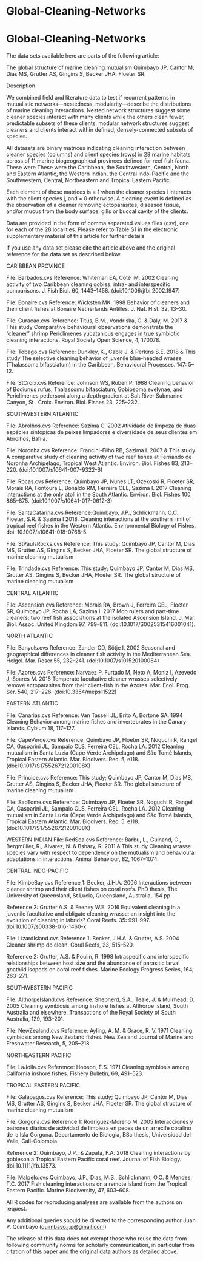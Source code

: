 # Global-Cleaning-Networks

# Global-Cleaning-Networks

The data sets available here are parts of the following article:

The global structure of marine cleaning mutualism
Quimbayo JP, Cantor M, Dias MS, Grutter AS, Gingins S, Becker JHA, Floeter SR.


Description

We combined field and literature data to test if recurrent patterns in mutualistic networks—nestedness,
modularity—describe the distributions of marine cleaning interactions. Nested network structures suggest 
some cleaner species interact with many clients while the others clean fewer, predictable subsets of these clients; 
modular network structures suggest cleaners and clients interact within defined, densely-connected subsets of species. 

All datasets are binary matrices indicating cleaning interaction between cleaner species (columns) 
and client species (rows) in 28 marine habitats across of 11 marine biogeographical provinces defined for reef fish fauna.
These were These were the Caribbean, the Southwestern, Central, North and Eastern Atlantic, the Western Indian,
the Central Indo-Pacific and the Southwestern, Central, Northeastern and Tropical Eastern Pacific.

Each element of these matrices is = 1 when the cleaner species i interacts with the client species j, 
and  = 0 otherwise. A cleaning event is defined as the observation of a cleaner removing ectoparasites, 
diseased tissue, and/or mucus from the body surface, gills or buccal cavity of the clients.

Data are provided in the form of comma separated values files (csv), one for each of the 28 localities.
Please refer to Table S1 in the electronic supplementary material of this article for further details


If you use any data set please cite the article above and the original reference for the data 
set as described below.

CARIBBEAN PROVINCE

File: Barbados.cvs
Reference: Whiteman EA, Côté IM. 2002 
Cleaning activity of two Caribbean cleaning gobies: intra- and interspecific comparisons. 
J. Fish Biol. 60, 1443–1458. (doi:10.1006/jfbi.2002.1947)

File: Bonaire.cvs
Reference: Wicksten MK. 1998 
Behavior of cleaners and their client fishes at Bonaire Netherlands Antilles. 
J. Nat. Hist. 32, 13–30. 

File: Curacao.cvs
Reference: Titus, B.M., Vondriska, C. & Daly, M. 2017 & This study
Comparative behavioural observations demonstrate the “cleaner” shrimp Periclimenes yucatanicus engages in true 
symbiotic cleaning interactions. 
Royal Society Open Science, 4, 170078.

File: Tobago.cvs
Reference: Dunkley, K., Cable J. & Perkins S.E. 2018 & This study 
The selective cleaning behavior of juvenile blue-headed wrasse (Thalassoma bifasciatum) in the Caribbean. 
Behavioural Processes. 147: 5–12.

File: StCroix.cvs
Reference: Johnson WS, Ruben P. 1988 
Cleaning behavior of Bodiunus rufus, Thalassomu bifasciatum, 
Gobiosoma evelynae, and Periclimenes pedersoni along a depth gradient at Salt River 
Submarine Canyon, St . Croix. Environ. Biol. Fishes 23, 225–232.

SOUTHWESTERN ATLANTIC

File: Abrolhos.cvs
Reference: Sazima C. 2002 
Atividade de limpeza de duas espécies sintópicas de peixes limpadores e 
diversidade de seus clientes em Abrolhos, Bahia. 

File: Noronha.cvs
Reference: Francini-Filho RB, Sazima I. 2007 & This study
A comparative study of cleaning activity of two reef fishes at Fernando de Noronha Archipelago, Tropical West Atlantic. 
Environ. Biol. Fishes 83, 213–220. (doi:10.1007/s10641-007-9322-6)

File: Rocas.cvs
Reference: Quimbayo JP, Nunes LT, Ozekoski R, Floeter SR, Morais RA, Fontoura L, Bonaldo RM, Ferreira CEL, Sazima I. 2017
Cleaning interactions at the only atoll in the South Atlantic. 
Environ. Biol. Fishes 100, 865–875. (doi:10.1007/s10641-017-0612-3)

File: SantaCatarina.cvs
Reference:Quimbayo, J.P., Schlickmann, O.C., Floeter, S.R. & Sazima I 2018. 
Cleaning interactions at the southern limit of tropical reef fishes in the Western Atlantic. 
Environmental Biology of Fishes. doi: 10.1007/s10641-018-0768-5.

File: StPaulsRocks.cvs
Reference: This study; Quimbayo JP, Cantor M, Dias MS, Grutter AS, Gingins S, Becker JHA, Floeter SR.
The global structure of marine cleaning mutualism

File: Trindade.cvs
Reference: This study; Quimbayo JP, Cantor M, Dias MS, Grutter AS, Gingins S, Becker JHA, Floeter SR.
The global structure of marine cleaning mutualism

CENTRAL ATLANTIC

File: Ascension.cvs
Reference: Morais RA, Brown J, Ferreira CEL, Floeter SR, Quimbayo JP, Rocha LA, Sazima I. 2017 
Mob rulers and part-time cleaners: two reef fish associations at the isolated Ascension Island. 
J. Mar. Biol. Assoc. United Kingdom 97, 799–811. (doi:10.1017/S0025315416001041).

NORTH ATLANTIC

File: Banyuls.cvs 
Reference: Zander CD, Sötje I. 2002 
Seasonal and geographical differences in cleaner fish activity in the Mediterranean Sea. 
Helgol. Mar. Reser 55, 232–241. (doi:10.1007/s101520100084)

File: Azores.cvs
Reference: Narvaez P, Furtado M, Neto A, Moniz I, Azevedo J, Soares M. 2015 
Temperate facultative cleaner wrasses selectively remove ectoparasites from their client-fish in the Azores. 
Mar. Ecol. Prog. Ser. 540, 217–226. (doi:10.3354/meps11522)

EASTERN ATLANTIC

File: Canarias.cvs
Reference: Van Tassell JL, Brito A, Bortone SA. 1994 
Cleaning Behavior among marine fishes and invertebrates in the Canary Islands. 
Cybium 18, 117–127. 

File: CapeVerde.cvs
Reference: Quimbayo JP, Floeter SR, Noguchi R, Rangel CA, Gasparini JL, Sampaio CLS, Ferreira CEL, Rocha LA. 2012
Cleaning mutualism in Santa Luzia (Cape Verde Archipelago) and São Tomé Islands, Tropical Eastern Atlantic. Mar. 
Biodivers. Rec. 5, e118. (doi:10.1017/S175526721200108X)

File: Principe.cvs
Reference: This study; Quimbayo JP, Cantor M, Dias MS, Grutter AS, Gingins S, Becker JHA, Floeter SR.
The global structure of marine cleaning mutualism


File: SaoTome.cvs
Reference: Quimbayo JP, Floeter SR, Noguchi R, Rangel CA, Gasparini JL, Sampaio CLS, Ferreira CEL, Rocha LA. 2012
Cleaning mutualism in Santa Luzia (Cape Verde Archipelago) and São Tomé Islands, Tropical Eastern Atlantic. 
Mar. Biodivers. Rec. 5, e118. (doi:10.1017/S175526721200108X)

WESTERN INDIAN
File: RedSea.cvs
Reference: Barbu, L., Guinand, C., Bergmüller, R., Alvarez, N. & Bshary, R. 2011 & This study
Cleaning wrasse species vary with respect to dependency on the mutualism and behavioural adaptations in interactions. 
Animal Behaviour, 82, 1067–1074.

CENTRAL INDO-PACIFIC

File: KimbeBay.cvs
Reference 1: Becker, J.H.A. 2006 
Interactions between cleaner shrimp and their client fishes on coral reefs. 
PhD thesis, The University of Queensland, St Lucia, Queensland, Australia, 154 pp. 

Reference 2: Grutter A.S. & Feeney W.E. 2016 
Equivalent cleaning in a juvenile facultative and obligate cleaning wrasse: an insight into the evolution of 
cleaning in labrids? 
Coral Reefs. 35: 991–997. doi:10.1007/s00338-016-1460-x

File: LizardIsland.cvs
Reference 1: Becker, J.H.A. & Grutter, A.S. 2004 
Cleaner shrimp do clean. 
Coral Reefs, 23, 515–520.

Reference 2: Grutter, A.S. & Poulin, R. 1998 
Intraspecific and interspecific relationships between host size and the abundance of parasitic larval gnathiid isopods
on coral reef fishes. 
Marine Ecology Progress Series, 164, 263–271.

SOUTHWESTERN PACIFIC

File: AlthorpeIsland.cvs
Reference: Shepherd, S.A., Teale, J. & Muirhead, D. 2005
Cleaning symbiosis among inshore fishes at Althorpe Island, South Australia and elsewhere. 
Transactions of the Royal Society of South Australia, 129, 193–201.

File: NewZealand.cvs
Reference: Ayling,  A. M. & Grace, R. V. 1971
Cleaning symbiosis among New Zealand fishes. 
New Zealand Journal of Marine and Freshwater Research, 5, 205–218.

NORTHEASTERN PACIFIC

File: LaJolla.cvs
Reference: Hobson, E.S. 1971
Cleaning symbiosis among California inshore fishes. 
Fishery Bulletin, 69, 491–523.

TROPICAL EASTERN PACIFIC

File: Galápagos.cvs
Reference: This study; Quimbayo JP, Cantor M, Dias MS, Grutter AS, Gingins S, Becker JHA, Floeter SR.
The global structure of marine cleaning mutualism

File: Gorgona.cvs
Reference 1: Rodríguez-Moreno M. 2005
Interacciones y patrones diarios de actividad de limpieza en peces de un arrecife coralino de la Isla Gorgona. 
Departamento de Biologia, BSc thesis, Universidad del Valle, Cali-Colombia.

Reference 2: Quimbayo, J.P., & Zapata, F.A. 2018 
Cleaning interactions by gobieson a Tropical Eastern Pacific coral reef. 
Journal of Fish Biology. doi:10.1111/jfb.13573.

File: Malpelo.cvs
Quimbayo, J.P., Dias, M.S., Schlickmann, O.C. & Mendes, T.C. 2017 
Fish cleaning interactions on a remote island from the Tropical Eastern Pacific.
Marine Biodiversity, 47, 603–608.


All R codes for reproducing analyses are available from the authors on request. 

Any additional queries should be directed to the corresponding author 
Juan P. Quimbayo (quimbayo.j.p@gmail.com)

The release of this data does not exempt those who reuse the data from 
following community norms for scholarly communication, in particular from citation
of this paper and the original data authors as detailed above.
